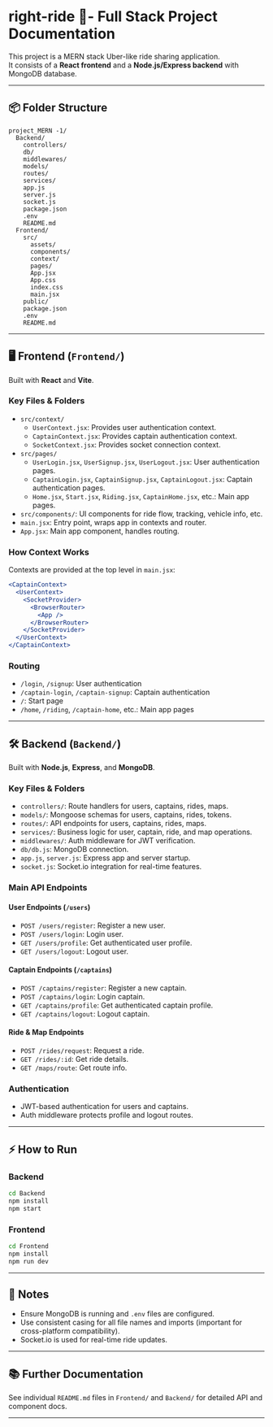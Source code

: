 # right-ride 🚗- Full Stack Project Documentation

This project is a MERN stack Uber-like ride sharing application.  
It consists of a **React frontend** and a **Node.js/Express backend** with MongoDB database.

---

## 📦 Folder Structure

```
project_MERN -1/
  Backend/
    controllers/
    db/
    middlewares/
    models/
    routes/
    services/
    app.js
    server.js
    socket.js
    package.json
    .env
    README.md
  Frontend/
    src/
      assets/
      components/
      context/
      pages/
      App.jsx
      App.css
      index.css
      main.jsx
    public/
    package.json
    .env
    README.md
```

---

## 🖥️ Frontend (`Frontend/`)

Built with **React** and **Vite**.

### Key Files & Folders

- `src/context/`
  - `UserContext.jsx`: Provides user authentication context.
  - `CaptainContext.jsx`: Provides captain authentication context.
  - `SocketContext.jsx`: Provides socket connection context.
- `src/pages/`
  - `UserLogin.jsx`, `UserSignup.jsx`, `UserLogout.jsx`: User authentication pages.
  - `CaptainLogin.jsx`, `CaptainSignup.jsx`, `CaptainLogout.jsx`: Captain authentication pages.
  - `Home.jsx`, `Start.jsx`, `Riding.jsx`, `CaptainHome.jsx`, etc.: Main app pages.
- `src/components/`: UI components for ride flow, tracking, vehicle info, etc.
- `main.jsx`: Entry point, wraps app in contexts and router.
- `App.jsx`: Main app component, handles routing.

### How Context Works

Contexts are provided at the top level in `main.jsx`:

```jsx
<CaptainContext>
  <UserContext>
    <SocketProvider>
      <BrowserRouter>
        <App />
      </BrowserRouter>
    </SocketProvider>
  </UserContext>
</CaptainContext>
```

### Routing

- `/login`, `/signup`: User authentication
- `/captain-login`, `/captain-signup`: Captain authentication
- `/`: Start page
- `/home`, `/riding`, `/captain-home`, etc.: Main app pages

---

## 🛠️ Backend (`Backend/`)

Built with **Node.js**, **Express**, and **MongoDB**.

### Key Files & Folders

- `controllers/`: Route handlers for users, captains, rides, maps.
- `models/`: Mongoose schemas for users, captains, rides, tokens.
- `routes/`: API endpoints for users, captains, rides, maps.
- `services/`: Business logic for user, captain, ride, and map operations.
- `middlewares/`: Auth middleware for JWT verification.
- `db/db.js`: MongoDB connection.
- `app.js`, `server.js`: Express app and server startup.
- `socket.js`: Socket.io integration for real-time features.

### Main API Endpoints

#### User Endpoints (`/users`)
- `POST /users/register`: Register a new user.
- `POST /users/login`: Login user.
- `GET /users/profile`: Get authenticated user profile.
- `GET /users/logout`: Logout user.

#### Captain Endpoints (`/captains`)
- `POST /captains/register`: Register a new captain.
- `POST /captains/login`: Login captain.
- `GET /captains/profile`: Get authenticated captain profile.
- `GET /captains/logout`: Logout captain.

#### Ride & Map Endpoints
- `POST /rides/request`: Request a ride.
- `GET /rides/:id`: Get ride details.
- `GET /maps/route`: Get route info.

### Authentication

- JWT-based authentication for users and captains.
- Auth middleware protects profile and logout routes.

---

## ⚡ How to Run

### Backend

```bash
cd Backend
npm install
npm start
```

### Frontend

```bash
cd Frontend
npm install
npm run dev
```

---

## 📝 Notes

- Ensure MongoDB is running and `.env` files are configured.
- Use consistent casing for all file names and imports (important for cross-platform compatibility).
- Socket.io is used for real-time ride updates.

---

## 📚 Further Documentation

See individual `README.md` files in `Frontend/` and `Backend/` for detailed API and component docs.

---